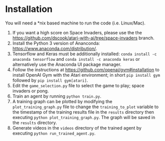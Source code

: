 # Installation

You will need a *nix based machine to run the code (i.e. Linux/Mac).

1. If you want a high score on Space Invaders, please use the the https://github.com/dscook/atari-with-ai/tree/space-invaders branch.
1. Install the Python 3 version of Ananconda: https://www.anaconda.com/distribution/.
1. Tensorflow and Keras must be additionally installed: ```conda install -c anaconda tensorflow``` and ```conda install -c anaconda keras``` or alternatively use the Anaconda UI package manager.
1. Follow the instructions at https://github.com/openai/gym#installation to install OpenAI Gym with the Atari environment; in short `pip install gym` followed by `pip install gym[atari]`.
1. Edit the `game_selection.py` file to select the game to play; space invaders or pong.
1. Train an agent by running `python train.py`.
1. A training graph can be plotted by modifying the `plot_training_graph.py` file to change the `training_to_plot` variable to the timestamp of the training results file in the `results` directory then executing `python plot_training_graph.py`.  The graph will be saved in the `results` directory.
1. Generate videos in the `videos` directory of the trained agent by executing `python run_trained_agent.py`.
